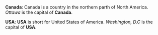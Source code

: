 __Canada__:
  Canada is a country in the northern parth of North America. _Ottawa_ is the capital of **Canada**.
  
__USA__:
  **USA** is short for United States of America. _Washington, D.C_ is the capital of __USA__.
  
